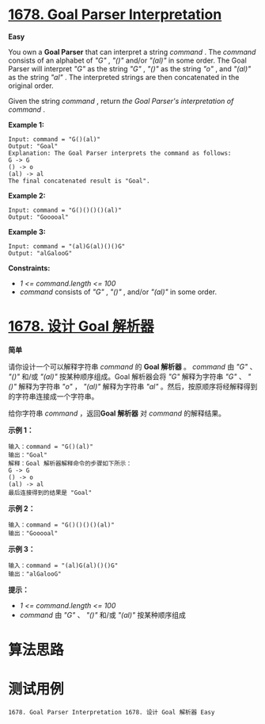 # [1678. Goal Parser Interpretation][enTitle]

**Easy**

You own a **Goal Parser**  that can interpret a string  *command* . The  *command*  consists of an alphabet of  *"G"* ,  *"()"*  and/or  *"(al)"*  in some order. The Goal Parser will interpret  *"G"*  as the string  *"G"* ,  *"()"*  as the string  *"o"* , and  *"(al)"*  as the string  *"al"* . The interpreted strings are then concatenated in the original order.

Given the string  *command* , return  *the Goal Parser's interpretation of*  *command* .



**Example 1:** 

```
Input: command = "G()(al)"
Output: "Goal"
Explanation: The Goal Parser interprets the command as follows:
G -> G
() -> o
(al) -> al
The final concatenated result is "Goal".

```

**Example 2:** 

```
Input: command = "G()()()()(al)"
Output: "Gooooal"

```

**Example 3:** 

```
Input: command = "(al)G(al)()()G"
Output: "alGalooG"

```



**Constraints:** 

-  *1 <= command.length <= 100*  
-  *command*  consists of  *"G"* ,  *"()"* , and/or  *"(al)"*  in some order.


# [1678. 设计 Goal 解析器][cnTitle]

**简单**

请你设计一个可以解释字符串  *command*  的 **Goal 解析器**  。 *command*  由  *"G"* 、 *"()"*  和/或  *"(al)"*  按某种顺序组成。Goal 解析器会将  *"G"*  解释为字符串  *"G"* 、 *"()"*  解释为字符串  *"o"*  ， *"(al)"*  解释为字符串  *"al"*  。然后，按原顺序将经解释得到的字符串连接成一个字符串。

给你字符串  *command*  ，返回**Goal 解析器** 对 *command*  的解释结果。



**示例 1：** 

```
输入：command = "G()(al)"
输出："Goal"
解释：Goal 解析器解释命令的步骤如下所示：
G -> G
() -> o
(al) -> al
最后连接得到的结果是 "Goal"

```

**示例 2：** 

```
输入：command = "G()()()()(al)"
输出："Gooooal"

```

**示例 3：** 

```
输入：command = "(al)G(al)()()G"
输出："alGalooG"

```



**提示：** 

-  *1 <= command.length <= 100*  
-  *command*  由  *"G"* 、 *"()"*  和/或  *"(al)"*  按某种顺序组成




# 算法思路

# 测试用例
```
1678. Goal Parser Interpretation 1678. 设计 Goal 解析器 Easy
```

[enTitle]: https://leetcode.com/problems/goal-parser-interpretation/
[cnTitle]: https://leetcode-cn.com/problems/goal-parser-interpretation/

